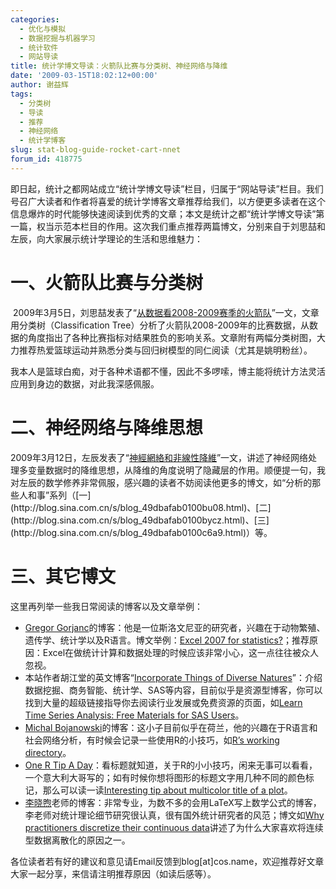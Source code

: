 ```yaml
---
categories:
  - 优化与模拟
  - 数据挖掘与机器学习
  - 统计软件
  - 网站导读
title: 统计学博文导读：火箭队比赛与分类树、神经网络与降维
date: '2009-03-15T18:02:12+00:00'
author: 谢益辉
tags:
  - 分类树
  - 导读
  - 推荐
  - 神经网络
  - 统计学博客
slug: stat-blog-guide-rocket-cart-nnet
forum_id: 418775
---
```


即日起，统计之都网站成立“统计学博文导读”栏目，归属于“网站导读”栏目。我们号召广大读者和作者将喜爱的统计学博客文章推荐给我们，以方便更多读者在这个信息爆炸的时代能够快速阅读到优秀的文章；本文是统计之都“统计学博文导读”第一篇，权当示范本栏目的作用。这次我们重点推荐两篇博文，分别来自于刘思喆和左辰，向大家展示统计学理论的生活和思维魅力：
<!--more-->

# 一、火箭队比赛与分类树

 2009年3月5日，刘思喆发表了“[从数据看2008-2009赛季的火箭队](http://sunbjt.spaces.live.com/blog/cns!C7F9ED721213E4F5!514.entry "http://sunbjt.spaces.live.com/blog/cns!C7F9ED721213E4F5!514.entry")”一文，文章用分类树（Classification Tree）分析了火箭队2008-2009年的比赛数据，从数据的角度指出了各种比赛指标对结果胜负的影响关系。文章附有两幅分类树图，大力推荐热爱篮球运动并熟悉分类与回归树模型的同仁阅读（尤其是姚明粉丝）。

我本人是篮球白痴，对于各种术语都不懂，因此不多啰嗦，博主能将统计方法灵活应用到身边的数据，对此我深感佩服。

# 二、神经网络与降维思想

2009年3月12日，左辰发表了“[神經網絡和非線性降維](http://blog.sina.com.cn/s/blog_49dbafab0100cla3.html "http://blog.sina.com.cn/s/blog_49dbafab0100cla3.html")”一文，讲述了神经网络处理多变量数据时的降维思想，从降维的角度说明了隐藏层的作用。顺便提一句，我对左辰的数学修养非常佩服，感兴趣的读者不妨阅读他更多的博文，如“分析的那些人和事”系列（[一](http://blog.sina.com.cn/s/blog_49dbafab0100bu08.html)、[二](http://blog.sina.com.cn/s/blog_49dbafab0100bycz.html)、[三](http://blog.sina.com.cn/s/blog_49dbafab0100c6a9.html)）等。

# 三、其它博文

这里再列举一些我日常阅读的博客以及文章举例：

* [Gregor Gorjanc](http://ggorjan.blogspot.com/)的博客：他是一位斯洛文尼亚的研究者，兴趣在于动物繁殖、遗传学、统计学以及R语言。博文举例：[Excel 2007 for statistics?](http://ggorjan.blogspot.com/2008/09/excel-2007-for-statistics.html "http://ggorjan.blogspot.com/2008/09/excel-2007-for-statistics.html")；推荐原因：Excel在做统计计算和数据处理的时候应该非常小心，这一点往往被众人忽视。
* 本站作者胡江堂的英文博客“[Incorporate Things of Diverse Natures](http://jiangtanghu.blogspot.com/)”：介绍数据挖掘、商务智能、统计学、SAS等内容，目前似乎是资源型博客，你可以找到大量的超级链接指导你去阅读行业发展或免费资源的页面，如[Learn Time Series Analysis: Free Materials for SAS Users](http://jiangtanghu.blogspot.com/2008/12/learn-time-series-analysis-free.html)。
* [Michal Bojanowski](http://bojan.3e.pl/weblog/index.php)的博客：这小子目前似乎在荷兰，他的兴趣在于R语言和社会网络分析，有时候会记录一些使用R的小技巧，如[R’s working directory](http://bojan.3e.pl/weblog/pivot/entry.php?id=27)。
* [One R Tip A Day](http://onertipaday.blogspot.com/)：看标题就知道，关于R的小小技巧，闲来无事可以看看，一个意大利大哥写的；如有时候你想将图形的标题文字用几种不同的颜色标记，那么可以读一读[Interesting tip about multicolor title of a plot](http://onertipaday.blogspot.com/2009/01/interesting-tip-about-multicolor-title.html)。
* [李晓煦](http://lixiaoxu.lxxm.com/)老师的博客：非常专业，为数不多的会用LaTeX写上数学公式的博客，李老师对统计理论细节研究很认真，很有国外统计研究者的风范；博文如[Why practitioners discretize their continuous data](http://lixiaoxu.lxxm.com/why-practitioners-discretize-their-continous-data/ "Permalink to Why practitioners discretize their continuous data")讲述了为什么大家喜欢将连续型数据离散化的原因之一。

各位读者若有好的建议和意见请Email反馈到blog[at]cos.name，欢迎推荐好文章大家一起分享，来信请注明推荐原因（如读后感等）。
